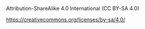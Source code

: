 Attribution-ShareAlike 4.0 International (CC BY-SA 4.0)

https://creativecommons.org/licenses/by-sa/4.0/

